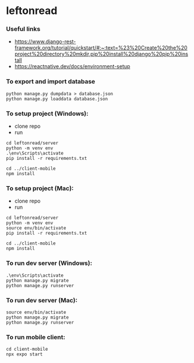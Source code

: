 # leftonread

### Useful links
- https://www.django-rest-framework.org/tutorial/quickstart/#:~:text=%23%20Create%20the%20project%20directory%20mkdir,pip%20install%20django%20pip%20install
- https://reactnative.dev/docs/environment-setup


### To export and import database
```
python manage.py dumpdata > database.json
python manage.py loaddata database.json
```

### To setup project (Windows):
- clone repo
- run

```
cd leftonread/server
python -m venv env
.\env\Scripts\activate
pip install -r requirements.txt

cd ../client-mobile
npm install
```

### To setup project (Mac):
- clone repo
- run
```
cd leftonread/server
python -m venv env
source env/bin/activate
pip install -r requirements.txt

cd ../client-mobile
npm install
```

### To run dev server (Windows):
```
.\env\Scripts\activate
python manage.py migrate
python manage.py runserver
```

### To run dev server (Mac):
```
source env/bin/activate
python manage.py migrate
python manage.py runserver
```

### To run mobile client:
```
cd client-mobile
npx expo start
```
